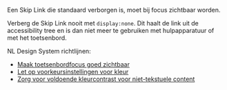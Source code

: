 Een Skip Link die standaard verborgen is, moet bij focus zichtbaar worden.

Verberg de Skip Link nooit met `display:none`. Dit haalt de link uit de accessibility tree en is dan niet meer te gebruiken met hulpapparatuur of met het toetsenbord.

NL Design System richtlijnen:

- [Maak toetsenbordfocus goed zichtbaar](/richtlijnen/formulieren/visueel-ontwerp/focus-goed-zichtbaar/)
- [Let op voorkeursinstellingen voor kleur](/richtlijnen/stijl/kleuren/voorkeuren)
- [Zorg voor voldoende kleurcontrast voor niet-tekstuele content](/richtlijnen/stijl/typografie/voorkeur)
